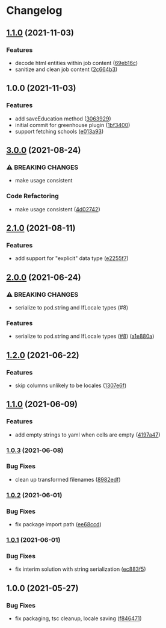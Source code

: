 # Changelog

## [1.1.0](https://www.github.com/blinkk/amagaki-plugin-greenhouse/compare/v1.0.0...v1.1.0) (2021-11-03)


### Features

* decode html entities within job content ([69eb16c](https://www.github.com/blinkk/amagaki-plugin-greenhouse/commit/69eb16cefe4ab1cac1707100467d89cd391eb4b5))
* sanitize and clean job content ([2c664b3](https://www.github.com/blinkk/amagaki-plugin-greenhouse/commit/2c664b354dcbd1181c76cd6d3bea6ea5937358d6))

## 1.0.0 (2021-11-03)


### Features

* add saveEducation method ([3063929](https://www.github.com/blinkk/amagaki-plugin-greenhouse/commit/3063929e4a0c40dbbeea588cf0d6bc08e32d238d))
* initial commit for greenhouse plugin ([1bf3400](https://www.github.com/blinkk/amagaki-plugin-greenhouse/commit/1bf34003b2304c46e01b8f3fb5ee50dc6cf495c2))
* support fetching schools ([e013a93](https://www.github.com/blinkk/amagaki-plugin-greenhouse/commit/e013a9336f6b94710dfb9fae4cfa7d2275598fbe))

## [3.0.0](https://www.github.com/blinkk/amagaki-plugin-google-sheets/compare/v2.1.0...v3.0.0) (2021-08-24)


### ⚠ BREAKING CHANGES

* make usage consistent

### Code Refactoring

* make usage consistent ([4d02742](https://www.github.com/blinkk/amagaki-plugin-google-sheets/commit/4d02742fd146889f50c2aa47dc5d321cb169bdb5))

## [2.1.0](https://www.github.com/blinkk/amagaki-plugin-google-sheets/compare/v2.0.0...v2.1.0) (2021-08-11)


### Features

* add support for "explicit" data type ([e2255f7](https://www.github.com/blinkk/amagaki-plugin-google-sheets/commit/e2255f7294cbcfcbba78654c5cd9dfb15ac290b3))

## [2.0.0](https://www.github.com/blinkk/amagaki-plugin-google-sheets/compare/v1.2.0...v2.0.0) (2021-06-24)


### ⚠ BREAKING CHANGES

* serialize to pod.string and IfLocale types (#8)

### Features

* serialize to pod.string and IfLocale types ([#8](https://www.github.com/blinkk/amagaki-plugin-google-sheets/issues/8)) ([a1e880a](https://www.github.com/blinkk/amagaki-plugin-google-sheets/commit/a1e880a45b3c49ef719e9c2ea23ec93842760963))

## [1.2.0](https://www.github.com/blinkk/amagaki-plugin-google-sheets/compare/v1.1.0...v1.2.0) (2021-06-22)


### Features

* skip columns unlikely to be locales ([1307e6f](https://www.github.com/blinkk/amagaki-plugin-google-sheets/commit/1307e6f373c6ed4dde41579625bac7f7bc03a5f7))

## [1.1.0](https://www.github.com/blinkk/amagaki-plugin-google-sheets/compare/v1.0.3...v1.1.0) (2021-06-09)


### Features

* add empty strings to yaml when cells are empty ([4197a47](https://www.github.com/blinkk/amagaki-plugin-google-sheets/commit/4197a47be80e30c3541b3cb567c9057ec707d4c0))

### [1.0.3](https://www.github.com/blinkk/amagaki-plugin-google-sheets/compare/v1.0.2...v1.0.3) (2021-06-08)


### Bug Fixes

* clean up transformed filenames ([8982edf](https://www.github.com/blinkk/amagaki-plugin-google-sheets/commit/8982edff8581b1d2ffa500ee3384d857e8034bdb))

### [1.0.2](https://www.github.com/blinkk/amagaki-plugin-google-sheets/compare/v1.0.1...v1.0.2) (2021-06-01)


### Bug Fixes

* fix package import path ([ee68ccd](https://www.github.com/blinkk/amagaki-plugin-google-sheets/commit/ee68ccd250a4a092cc55b47401e99f2e2c5dccb5))

### [1.0.1](https://www.github.com/blinkk/amagaki-plugin-google-sheets/compare/v1.0.0...v1.0.1) (2021-06-01)


### Bug Fixes

* fix interim solution with string serialization ([ec883f5](https://www.github.com/blinkk/amagaki-plugin-google-sheets/commit/ec883f5290d2c18e98d7667cc899e83050195f01))

## 1.0.0 (2021-05-27)


### Bug Fixes

* fix packaging, tsc cleanup, locale saving ([f846471](https://www.github.com/blinkk/amagaki-plugin-google-sheets/commit/f846471bb87f8133faa625043a09b53c4a881ca3))

